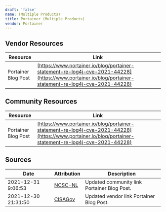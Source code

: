 ```yaml
---
draft: 'false'
name: (Multiple Products)
title: Portainer (Multiple Products)
vendor: Portainer
---
```


## Vendor Resources
| Resource | Link |
| --- | --- |
| Portainer Blog Post | [https://www.portainer.io/blog/portainer-statement-re-log4j-cve-2021-44228](https://www.portainer.io/blog/portainer-statement-re-log4j-cve-2021-44228) |

## Community Resources
| Resource | Link |
| --- | --- |
| Portainer Blog Post | [https://www.portainer.io/blog/portainer-statement-re-log4j-cve-2021-44228](https://www.portainer.io/blog/portainer-statement-re-log4j-cve-2021-44228) |


## Sources
| Date | Attribution | Description |
| --- | --- | --- |
| 2021-12-31 9:06:53 | [NCSC-NL](https://github.com/NCSC-NL/log4shell/blob/main/software/README.md) | Updated community link Portainer Blog Post.  |
| 2021-12-30 21:31:50 | [CISAGov](https://raw.githubusercontent.com/cisagov/log4j-affected-db/develop/README.md) | Updated vendor link Portainer Blog Post.  |
